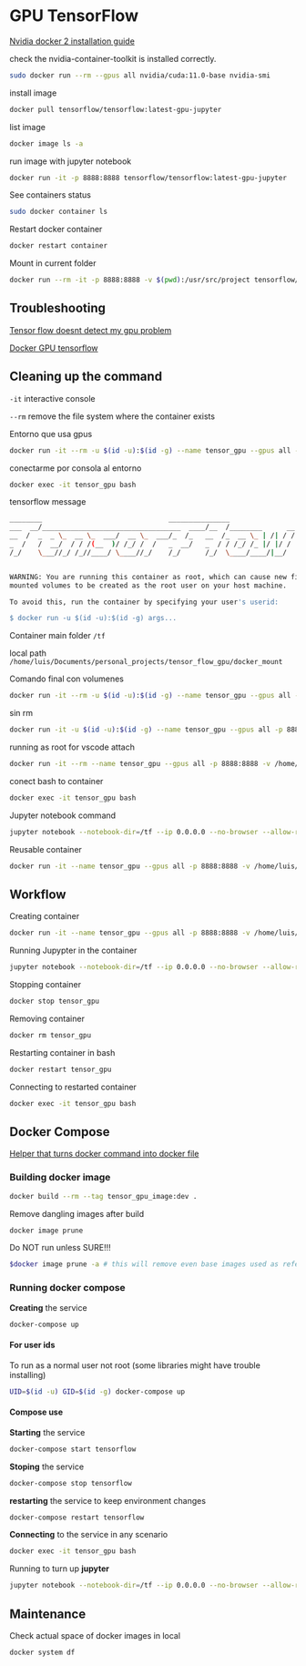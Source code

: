 # GPU TensorFlow

[Nvidia docker 2 installation guide](https://docs.nvidia.com/datacenter/cloud-native/container-toolkit/install-guide.html#docker)

check the nvidia-container-toolkit is installed correctly.

```sh
sudo docker run --rm --gpus all nvidia/cuda:11.0-base nvidia-smi
```

install image

```sh
docker pull tensorflow/tensorflow:latest-gpu-jupyter
```

list image

```sh
docker image ls -a
```

run image with jupyter notebook

```sh
docker run -it -p 8888:8888 tensorflow/tensorflow:latest-gpu-jupyter
```

See containers status

```sh
sudo docker container ls
```

Restart docker container

```sh
docker restart container
```

Mount in current folder

```sh
docker run --rm -it -p 8888:8888 -v $(pwd):/usr/src/project tensorflow/tensorflow:latest-gpu-jupyter
```

## Troubleshooting

[Tensor flow doesnt detect my gpu problem](https://stackoverflow.com/questions/63122486/the-tensorflow-docker-gpu-image-doesnt-detect-my-gpu)

[Docker GPU tensorflow](https://www.tensorflow.org/install/docker)

## Cleaning up the command

`-it` interactive console

`--rm` remove the file system where the container exists

Entorno que usa gpus

```sh
docker run -it --rm -u $(id -u):$(id -g) --name tensor_gpu --gpus all -p 8888:8888 tensorflow/tensorflow:latest-gpu-jupyter jupyter notebook --notebook-dir=/tf --ip 0.0.0.0 --no-browser --allow-root --NotebookApp.allow_origin='https://colab.research.google.com'
```

conectarme por consola al entorno

```sh
docker exec -it tensor_gpu bash
```

tensorflow message

```sh
________                               _______________                
___  __/__________________________________  ____/__  /________      __
__  /  _  _ \_  __ \_  ___/  __ \_  ___/_  /_   __  /_  __ \_ | /| / /
_  /   /  __/  / / /(__  )/ /_/ /  /   _  __/   _  / / /_/ /_ |/ |/ / 
/_/    \___//_/ /_//____/ \____//_/    /_/      /_/  \____/____/|__/


WARNING: You are running this container as root, which can cause new files in
mounted volumes to be created as the root user on your host machine.

To avoid this, run the container by specifying your user's userid:

$ docker run -u $(id -u):$(id -g) args...
```

Container main folder `/tf`

local path `/home/luis/Documents/personal_projects/tensor_flow_gpu/docker_mount`

Comando final con volumenes

```sh
docker run -it --rm -u $(id -u):$(id -g) --name tensor_gpu --gpus all -p 8888:8888 -v /home/luis/Documents/personal_projects/tensor_flow_gpu/docker_mount:/tf/notebooks tensorflow/tensorflow:latest-gpu-jupyter jupyter notebook --notebook-dir=/tf --ip 0.0.0.0 --no-browser --allow-root --NotebookApp.allow_origin='https://colab.research.google.com'
```

sin rm

```sh
docker run -it -u $(id -u):$(id -g) --name tensor_gpu --gpus all -p 8888:8888 -v /home/luis/Documents/personal_projects/tensor_flow_gpu/docker_mount:/tf/notebooks tensorflow/tensorflow:latest-gpu-jupyter jupyter notebook --notebook-dir=/tf --ip 0.0.0.0 --no-browser --allow-root --NotebookApp.allow_origin='https://colab.research.google.com'
```

running as root for vscode attach

```sh
docker run -it --rm --name tensor_gpu --gpus all -p 8888:8888 -v /home/luis/Documents/personal_projects/tensor_flow_gpu/docker_mount:/tf/notebooks tensorflow/tensorflow:latest-gpu-jupyter jupyter notebook --notebook-dir=/tf --ip 0.0.0.0 --no-browser --allow-root --NotebookApp.allow_origin='https://colab.research.google.com'
```

conect bash to container

```sh
docker exec -it tensor_gpu bash
```

Jupyter notebook command

```sh
jupyter notebook --notebook-dir=/tf --ip 0.0.0.0 --no-browser --allow-root --NotebookApp.allow_origin='https://colab.research.google.com'
```

Reusable container

```sh
docker run -it --name tensor_gpu --gpus all -p 8888:8888 -v /home/luis/Documents/personal_projects/tensor_flow_gpu/docker_mount:/tf/notebooks tensorflow/tensorflow:latest-gpu-jupyter bash
```

## Workflow

Creating container

```sh
docker run -it --name tensor_gpu --gpus all -p 8888:8888 -v /home/luis/Documents/personal_projects/tensor_flow_gpu/docker_mount:/tf/notebooks tensorflow/tensorflow:latest-gpu-jupyter bash
```

Running Jupypter in the container

```sh
jupyter notebook --notebook-dir=/tf --ip 0.0.0.0 --no-browser --allow-root --NotebookApp.allow_origin='https://colab.research.google.com'
```

Stopping container

```sh
docker stop tensor_gpu
```

Removing container

```sh
docker rm tensor_gpu
```

Restarting container in bash

```sh
docker restart tensor_gpu
```

Connecting to restarted container

```sh
docker exec -it tensor_gpu bash
```

## Docker Compose

[Helper that turns docker command into docker file](https://www.composerize.com/)

### Building docker image

```sh
docker build --rm --tag tensor_gpu_image:dev .
```

Remove dangling images after build

```sh
docker image prune
```

Do NOT run unless SURE!!!

```sh
$docker image prune -a # this will remove even base images used as reference to local images
```

### Running docker compose

**Creating** the service

```sh
docker-compose up
```

#### For user ids

To run as a normal user not root (some libraries might have trouble installing)

```sh
UID=$(id -u) GID=$(id -g) docker-compose up
```

#### Compose use

**Starting** the service

```sh
docker-compose start tensorflow
```

**Stoping** the service

```sh
docker-compose stop tensorflow
```

**restarting** the service to keep environment changes

```sh
docker-compose restart tensorflow
```

**Connecting** to the service in any scenario

```sh
docker exec -it tensor_gpu bash
```

Running to turn up **jupyter**

```sh
jupyter notebook --notebook-dir=/tf --ip 0.0.0.0 --no-browser --allow-root --NotebookApp.allow_origin='https://colab.research.google.com'
```

## Maintenance

Check actual space of docker images in local

```sh
docker system df
```
